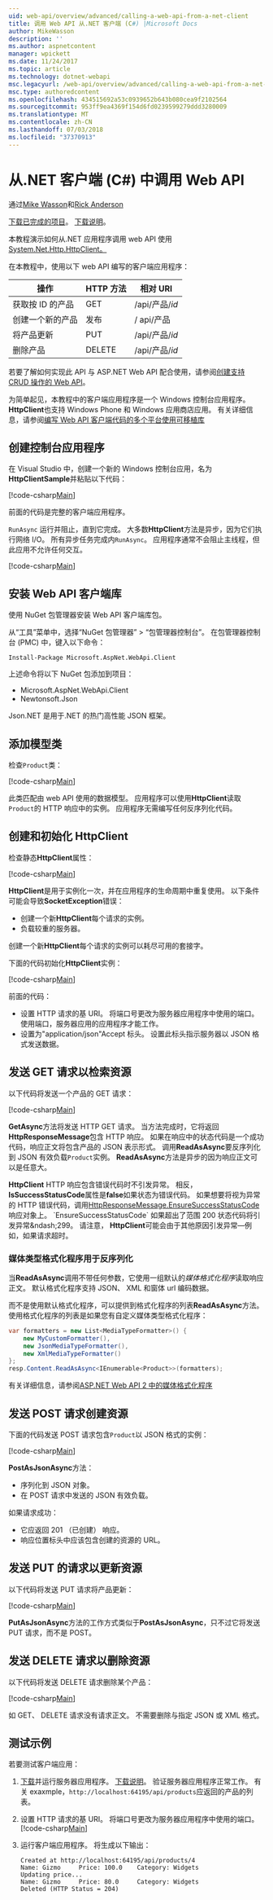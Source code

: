 ```yaml
---
uid: web-api/overview/advanced/calling-a-web-api-from-a-net-client
title: 调用 Web API 从.NET 客户端 (C#) |Microsoft Docs
author: MikeWasson
description: ''
ms.author: aspnetcontent
manager: wpickett
ms.date: 11/24/2017
ms.topic: article
ms.technology: dotnet-webapi
msc.legacyurl: /web-api/overview/advanced/calling-a-web-api-from-a-net-client
msc.type: authoredcontent
ms.openlocfilehash: 434515692a53c0939652b643b080cea9f2102564
ms.sourcegitcommit: 953ff9ea4369f154d6fd0239599279ddd3280009
ms.translationtype: MT
ms.contentlocale: zh-CN
ms.lasthandoff: 07/03/2018
ms.locfileid: "37370913"
---
```

<a name="call-a-web-api-from-a-net-client-c"></a>从.NET 客户端 (C#) 中调用 Web API
====================
通过[Mike Wasson](https://github.com/MikeWasson)和[Rick Anderson](https://twitter.com/RickAndMSFT)

[下载已完成的项目](https://github.com/aspnet/Docs/tree/master/aspnet/web-api/overview/advanced/calling-a-web-api-from-a-net-client/sample)。 [下载说明](/aspnet/core/tutorials/#how-to-download-a-sample)。 

本教程演示如何从.NET 应用程序调用 web API 使用[System.Net.Http.HttpClient。](https://msdn.microsoft.com/library/system.net.http.httpclient(v=vs.110).aspx)

在本教程中，使用以下 web API 编写的客户端应用程序：

| 操作 | HTTP 方法 | 相对 URI |
| --- | --- | --- |
| 获取按 ID 的产品 | GET | /api/产品/*id* |
| 创建一个新的产品 | 发布 | / api/产品 |
| 将产品更新 | PUT | /api/产品/*id* |
| 删除产品 | DELETE | /api/产品/*id* |

若要了解如何实现此 API 与 ASP.NET Web API 配合使用，请参阅[创建支持 CRUD 操作的 Web API](xref:web-api/overview/getting-started-with-aspnet-web-api/tutorial-your-first-web-api
)。

为简单起见，本教程中的客户端应用程序是一个 Windows 控制台应用程序。 **HttpClient**也支持 Windows Phone 和 Windows 应用商店应用。 有关详细信息，请参阅[编写 Web API 客户端代码的多个平台使用可移植库](https://blogs.msdn.com/b/webdev/archive/2013/07/19/writing-web-api-client-code-for-multiple-platforms-using-portable-libraries.aspx)

<a id="CreateConsoleApp"></a>
## <a name="create-the-console-application"></a>创建控制台应用程序

在 Visual Studio 中，创建一个新的 Windows 控制台应用，名为**HttpClientSample**并粘贴以下代码：

[!code-csharp[Main](calling-a-web-api-from-a-net-client/sample/client/Program.cs?name=snippet_all)]

前面的代码是完整的客户端应用程序。

`RunAsync` 运行并阻止，直到它完成。 大多数**HttpClient**方法是异步，因为它们执行网络 I/O。 所有异步任务完成内`RunAsync`。 应用程序通常不会阻止主线程，但此应用不允许任何交互。

[!code-csharp[Main](calling-a-web-api-from-a-net-client/sample/client/Program.cs?name=snippet_run)]

<a id="InstallClientLib"></a>
## <a name="install-the-web-api-client-libraries"></a>安装 Web API 客户端库

使用 NuGet 包管理器安装 Web API 客户端库包。

从“工具”菜单中，选择“NuGet 包管理器” > “包管理器控制台”。 在包管理器控制台 (PMC) 中，键入以下命令：

`Install-Package Microsoft.AspNet.WebApi.Client`

上述命令将以下 NuGet 包添加到项目：

* Microsoft.AspNet.WebApi.Client
* Newtonsoft.Json

Json.NET 是用于.NET 的热门高性能 JSON 框架。

<a id="AddModelClass"></a>
## <a name="add-a-model-class"></a>添加模型类

检查`Product`类：

[!code-csharp[Main](calling-a-web-api-from-a-net-client/sample/client/Program.cs?name=snippet_prod)]

此类匹配由 web API 使用的数据模型。 应用程序可以使用**HttpClient**读取`Product`的 HTTP 响应中的实例。 应用程序无需编写任何反序列化代码。

<a id="InitClient"></a>
## <a name="create-and-initialize-httpclient"></a>创建和初始化 HttpClient

检查静态**HttpClient**属性：

[!code-csharp[Main](calling-a-web-api-from-a-net-client/sample/client/Program.cs?name=snippet_HttpClient)]

**HttpClient**是用于实例化一次，并在应用程序的生命周期中重复使用。 以下条件可能会导致**SocketException**错误：

* 创建一个新**HttpClient**每个请求的实例。
* 负载较重的服务器。

创建一个新**HttpClient**每个请求的实例可以耗尽可用的套接字。

下面的代码初始化**HttpClient**实例：

[!code-csharp[Main](calling-a-web-api-from-a-net-client/sample/client/Program.cs?name=snippet5)]

前面的代码：

* 设置 HTTP 请求的基 URI。 将端口号更改为服务器应用程序中使用的端口。 使用端口，服务器应用的应用程序才能工作。
* 设置为"application/json"Accept 标头。 设置此标头指示服务器以 JSON 格式发送数据。

<a id="GettingResource"></a>
## <a name="send-a-get-request-to-retrieve-a-resource"></a>发送 GET 请求以检索资源

以下代码将发送一个产品的 GET 请求：

[!code-csharp[Main](calling-a-web-api-from-a-net-client/sample/client/Program.cs?name=snippet_GetProductAsync)]

**GetAsync**方法将发送 HTTP GET 请求。 当方法完成时，它将返回**HttpResponseMessage**包含 HTTP 响应。 如果在响应中的状态代码是一个成功代码，响应正文将包含产品的 JSON 表示形式。 调用**ReadAsAsync**要反序列化到 JSON 有效负载`Product`实例。 **ReadAsAsync**方法是异步的因为响应正文可以是任意大。

**HttpClient** HTTP 响应包含错误代码时不引发异常。 相反， **IsSuccessStatusCode**属性是**false**如果状态为错误代码。 如果想要将视为异常的 HTTP 错误代码，调用[HttpResponseMessage.EnsureSuccessStatusCode](https://msdn.microsoft.com/library/system.net.http.httpresponsemessage.ensuresuccessstatuscode(v=vs.110).aspx)响应对象上。 `EnsureSuccessStatusCode` 如果超出了范围 200 状态代码将引发异常&ndash;299。 请注意， **HttpClient**可能会由于其他原因引发异常&mdash;例如，如果请求超时。

<a id="MediaTypeFormatters"></a>
### <a name="media-type-formatters-to-deserialize"></a>媒体类型格式化程序用于反序列化

当**ReadAsAsync**调用不带任何参数，它使用一组默认的*媒体格式化程序*读取响应正文。 默认格式化程序支持 JSON、 XML 和窗体 url 编码数据。

而不是使用默认格式化程序，可以提供到格式化程序的列表**ReadAsAsync**方法。  使用格式化程序的列表是如果您有自定义媒体类型格式化程序：

```csharp
var formatters = new List<MediaTypeFormatter>() {
    new MyCustomFormatter(),
    new JsonMediaTypeFormatter(),
    new XmlMediaTypeFormatter()
};
resp.Content.ReadAsAsync<IEnumerable<Product>>(formatters);
```

有关详细信息，请参阅[ASP.NET Web API 2 中的媒体格式化程序](../formats-and-model-binding/media-formatters.md)

## <a name="sending-a-post-request-to-create-a-resource"></a>发送 POST 请求创建资源

下面的代码发送 POST 请求包含`Product`以 JSON 格式的实例：

[!code-csharp[Main](calling-a-web-api-from-a-net-client/sample/client/Program.cs?name=snippet_CreateProductAsync)]

**PostAsJsonAsync**方法：

* 序列化到 JSON 对象。
* 在 POST 请求中发送的 JSON 有效负载。

如果请求成功：

* 它应返回 201 （已创建） 响应。
* 响应位置标头中应该包含创建的资源的 URL。

<a id="PuttingResource"></a>
## <a name="sending-a-put-request-to-update-a-resource"></a>发送 PUT 的请求以更新资源

以下代码将发送 PUT 请求将产品更新：

[!code-csharp[Main](calling-a-web-api-from-a-net-client/sample/client/Program.cs?name=snippet_UpdateProductAsync)]

**PutAsJsonAsync**方法的工作方式类似于**PostAsJsonAsync**，只不过它将发送 PUT 请求，而不是 POST。

<a id="DeletingResource"></a>
## <a name="sending-a-delete-request-to-delete-a-resource"></a>发送 DELETE 请求以删除资源

以下代码将发送 DELETE 请求删除某个产品：

[!code-csharp[Main](calling-a-web-api-from-a-net-client/sample/client/Program.cs?name=snippet_DeleteProductAsync)]

如 GET、 DELETE 请求没有请求正文。 不需要删除与指定 JSON 或 XML 格式。

## <a name="test-the-sample"></a>测试示例

若要测试客户端应用：

1. [下载](https://github.com/aspnet/Docs/tree/master/aspnet/web-api/overview/advanced/calling-a-web-api-from-a-net-client/sample/server)并运行服务器应用程序。 [下载说明](/aspnet/core/tutorials/#how-to-download-a-sample)。 验证服务器应用程序正常工作。 有关 exaxmple，`http://localhost:64195/api/products`应返回的产品的列表。
2. 设置 HTTP 请求的基 URI。 将端口号更改为服务器应用程序中使用的端口。
    [!code-csharp[Main](calling-a-web-api-from-a-net-client/sample/client/Program.cs?name=snippet5&highlight=2)]

3. 运行客户端应用程序。 将生成以下输出：

   ```console
   Created at http://localhost:64195/api/products/4
   Name: Gizmo     Price: 100.0    Category: Widgets
   Updating price...
   Name: Gizmo     Price: 80.0     Category: Widgets
   Deleted (HTTP Status = 204)
   ```
